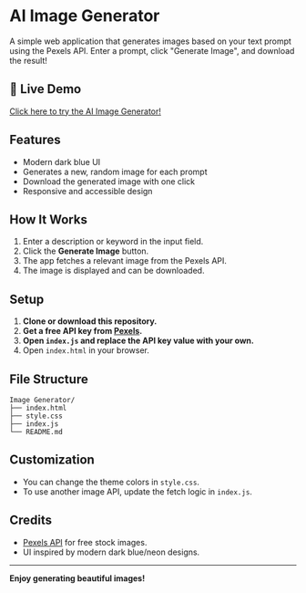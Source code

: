 # AI Image Generator

A simple web application that generates images based on your text prompt using the Pexels API. Enter a prompt, click "Generate Image", and download the result!

## 🚀 Live Demo

[Click here to try the AI Image Generator!](https://ajinkyashinde818.github.io/Image-Generator/)


## Features

- Modern dark blue UI
- Generates a new, random image for each prompt
- Download the generated image with one click
- Responsive and accessible design

## How It Works

1. Enter a description or keyword in the input field.
2. Click the **Generate Image** button.
3. The app fetches a relevant image from the Pexels API.
4. The image is displayed and can be downloaded.

## Setup

1. **Clone or download this repository.**
2. **Get a free API key from [Pexels](https://www.pexels.com/api/).**
3. **Open `index.js` and replace the API key value with your own.**
4. Open `index.html` in your browser.

## File Structure

```
Image Generator/
├── index.html
├── style.css
├── index.js
└── README.md
```

## Customization

- You can change the theme colors in `style.css`.
- To use another image API, update the fetch logic in `index.js`.

## Credits

- [Pexels API](https://www.pexels.com/api/) for free stock images.
- UI inspired by modern dark blue/neon designs.

---

**Enjoy generating beautiful images!**

